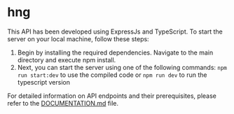 # hng

This API has been developed using ExpressJs and TypeScript.
To start the server on your local machine, follow these steps:

1. Begin by installing the required dependencies. Navigate to the main directory and execute npm install.
2. Next, you can start the server using one of the following commands:
   `npm run start:dev` to use the compiled code
   or `npm run dev` to run the typescript version

For detailed information on API endpoints and their prerequisites, please refer to the [DOCUMENTATION.md](./DOCUMENTATION.md) file.
